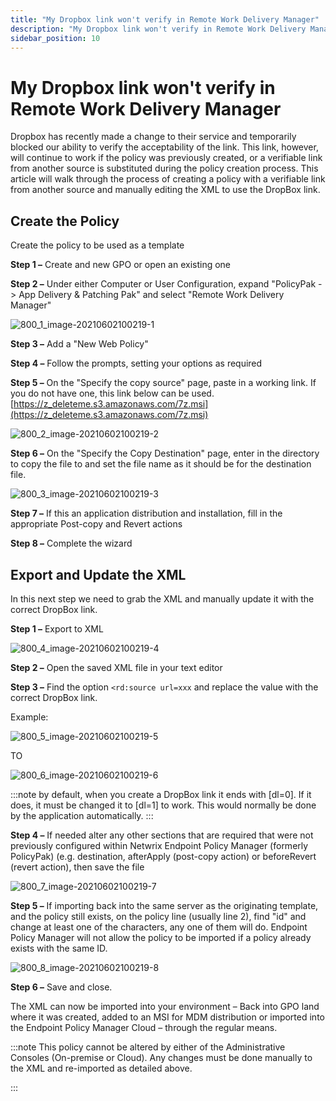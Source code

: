 ```yaml
---
title: "My Dropbox link won't verify in Remote Work Delivery Manager"
description: "My Dropbox link won't verify in Remote Work Delivery Manager"
sidebar_position: 10
---
```


# My Dropbox link won't verify in Remote Work Delivery Manager

Dropbox has recently made a change to their service and temporarily blocked our ability to verify
the acceptability of the link. This link, however, will continue to work if the policy was
previously created, or a verifiable link from another source is substituted during the policy
creation process. This article will walk through the process of creating a policy with a verifiable
link from another source and manually editing the XML to use the DropBox link.

## Create the Policy

Create the policy to be used as a template

**Step 1 –** Create and new GPO or open an existing one

**Step 2 –** Under either Computer or User Configuration, expand "PolicyPak -> App Delivery &
Patching Pak" and select "Remote Work Delivery Manager"

![800_1_image-20210602100219-1](/images/endpointpolicymanager/troubleshooting/remoteworkdelivery/800_1_image-20210602100219-1.webp)

**Step 3 –** Add a "New Web Policy"

**Step 4 –** Follow the prompts, setting your options as required

**Step 5 –** On the "Specify the copy source" page, paste in a working link. If you do not have one,
this link below can be used.
[https://z_deleteme.s3.amazonaws.com/7z.msi](https://z_deleteme.s3.amazonaws.com/7z.msi)

![800_2_image-20210602100219-2](/images/endpointpolicymanager/troubleshooting/remoteworkdelivery/800_2_image-20210602100219-2.webp)

**Step 6 –** On the "Specify the Copy Destination" page, enter in the directory to copy the file to
and set the file name as it should be for the destination file.

![800_3_image-20210602100219-3](/images/endpointpolicymanager/troubleshooting/remoteworkdelivery/800_3_image-20210602100219-3.webp)

**Step 7 –** If this an application distribution and installation, fill in the appropriate Post-copy
and Revert actions

**Step 8 –** Complete the wizard

## Export and Update the XML

In this next step we need to grab the XML and manually update it with the correct DropBox link.

**Step 1 –** Export to XML

![800_4_image-20210602100219-4](/images/endpointpolicymanager/troubleshooting/remoteworkdelivery/800_4_image-20210602100219-4.webp)

**Step 2 –** Open the saved XML file in your text editor

**Step 3 –** Find the option `<rd:source url=xxx` and replace the value with the correct DropBox
link.

Example:

![800_5_image-20210602100219-5](/images/endpointpolicymanager/troubleshooting/remoteworkdelivery/800_5_image-20210602100219-5.webp)

TO

![800_6_image-20210602100219-6](/images/endpointpolicymanager/troubleshooting/remoteworkdelivery/800_6_image-20210602100219-6.webp)

:::note
by default, when you create a DropBox link it ends with [dl=0]. If it does, it must be
changed it to [dl=1] to work. This would normally be done by the application automatically.
:::


**Step 4 –** If needed alter any other sections that are required that were not previously
configured within Netwrix Endpoint Policy Manager (formerly PolicyPak) (e.g. destination, afterApply
(post-copy action) or beforeRevert (revert action), then save the file

![800_7_image-20210602100219-7](/images/endpointpolicymanager/troubleshooting/remoteworkdelivery/800_7_image-20210602100219-7.webp)

**Step 5 –** If importing back into the same server as the originating template, and the policy
still exists, on the policy line (usually line 2), find "id" and change at least one of the
characters, any one of them will do. Endpoint Policy Manager will not allow the policy to be
imported if a policy already exists with the same ID.

![800_8_image-20210602100219-8](/images/endpointpolicymanager/troubleshooting/remoteworkdelivery/800_8_image-20210602100219-8.webp)

**Step 6 –** Save and close.

The XML can now be imported into your environment – Back into GPO land where it was created, added
to an MSI for MDM distribution or imported into the Endpoint Policy Manager Cloud – through the
regular means.

:::note
This policy cannot be altered by either of the Administrative Consoles (On-premise or
Cloud). Any changes must be done manually to the XML and re-imported as detailed above.

:::
